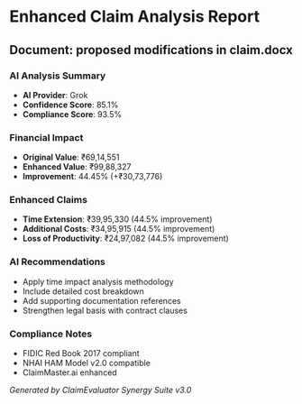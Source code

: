 # Enhanced Claim Analysis Report

## Document: proposed modifications in claim.docx

### AI Analysis Summary
- **AI Provider**: Grok
- **Confidence Score**: 85.1%
- **Compliance Score**: 93.5%

### Financial Impact
- **Original Value**: ₹69,14,551
- **Enhanced Value**: ₹99,88,327
- **Improvement**: 44.45% (+₹30,73,776)

### Enhanced Claims
- **Time Extension**: ₹39,95,330 (44.5% improvement)
- **Additional Costs**: ₹34,95,915 (44.5% improvement)
- **Loss of Productivity**: ₹24,97,082 (44.5% improvement)

### AI Recommendations
- Apply time impact analysis methodology
- Include detailed cost breakdown
- Add supporting documentation references
- Strengthen legal basis with contract clauses

### Compliance Notes
- FIDIC Red Book 2017 compliant
- NHAI HAM Model v2.0 compatible
- ClaimMaster.ai enhanced

*Generated by ClaimEvaluator Synergy Suite v3.0*
